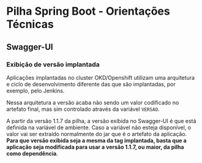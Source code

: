 # Pilha Spring Boot - Orientações Técnicas

## Swagger-UI
### Exibição de versão implantada

Aplicações implantadas no cluster OKD/Openshift utilizam uma arquitetura e ciclo de desenvolvimento diferente das que são implantadas, por exemplo, pelo Jenkins.

Nessa arquitetura a versão acaba não sendo um valor codificado no artefato final, mas sim controlado através da variável `VERSAO`.

A partir da versão 1.1.7 da pilha, a versão exibida no Swagger-UI é que está definida na variável de ambiente. Caso a variável não esteja disponível, o valor vai ser extraído normalmente do jar que é o artefato da aplicação. **Para que versão exibida seja a mesma da tag implantada, basta que a aplicação seja modificada para usar a versão 1.1.7, ou maior, da pilha como dependência**.